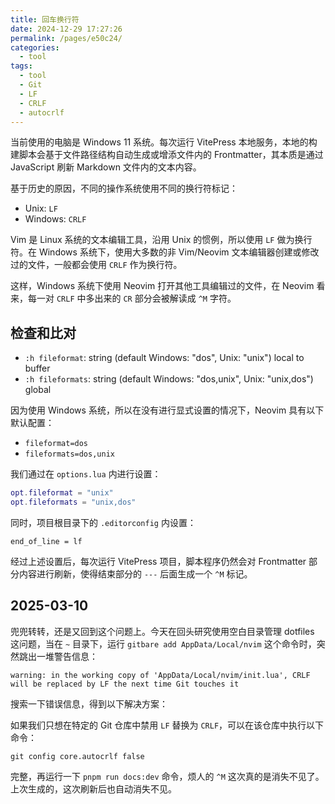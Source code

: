 ```yaml
---
title: 回车换行符
date: 2024-12-29 17:27:26
permalink: /pages/e50c24/
categories: 
  - tool
tags: 
  - tool
  - Git
  - LF
  - CRLF
  - autocrlf
---
```


当前使用的电脑是 Windows 11 系统。每次运行 VitePress 本地服务，本地的构建脚本会基于文件路径结构自动生成或增添文件内的 Frontmatter，其本质是通过 JavaScript 刷新 Markdown 文件内的文本内容。

基于历史的原因，不同的操作系统使用不同的换行符标记：

- Unix: `LF`
- Windows: `CRLF`

Vim 是 Linux 系统的文本编辑工具，沿用 Unix 的惯例，所以使用 `LF` 做为换行符。在 Windows 系统下，使用大多数的非 Vim/Neovim 文本编辑器创建或修改过的文件，一般都会使用 `CRLF` 作为换行符。

这样，Windows 系统下使用 Neovim 打开其他工具编辑过的文件，在 Neovim 看来，每一对 `CRLF` 中多出来的 `CR` 部分会被解读成 `^M` 字符。

## 检查和比对

- `:h fileformat`: string (default Windows: "dos", Unix: "unix") local to buffer
- `:h fileformats`: string (default Windows: "dos,unix", Unix: "unix,dos") global

因为使用 Windows 系统，所以在没有进行显式设置的情况下，Neovim 具有以下默认配置：

- `fileformat=dos`
- `fileformats=dos,unix`

我们通过在 `options.lua` 内进行设置：

```lua
opt.fileformat = "unix"
opt.fileformats = "unix,dos"
```

同时，项目根目录下的 `.editorconfig` 内设置：

```
end_of_line = lf
```

经过上述设置后，每次运行 VitePress 项目，脚本程序仍然会对 Frontmatter 部分内容进行刷新，使得结束部分的 `---` 后面生成一个 `^M` 标记。

## 2025-03-10

兜兜转转，还是又回到这个问题上。今天在回头研究使用空白目录管理 dotfiles 这问题，当在 `~` 目录下，运行 `gitbare add AppData/Local/nvim` 这个命令时，突然跳出一堆警告信息：

```
warning: in the working copy of 'AppData/Local/nvim/init.lua', CRLF will be replaced by LF the next time Git touches it
```

搜索一下错误信息，得到以下解决方案：

如果我们只想在特定的 Git 仓库中禁用 `LF` 替换为 `CRLF`，可以在该仓库中执行以下命令：

```
git config core.autocrlf false
```

完整，再运行一下 `pnpm run docs:dev` 命令，烦人的 `^M` 这次真的是消失不见了。上次生成的，这次刷新后也自动消失不见。
